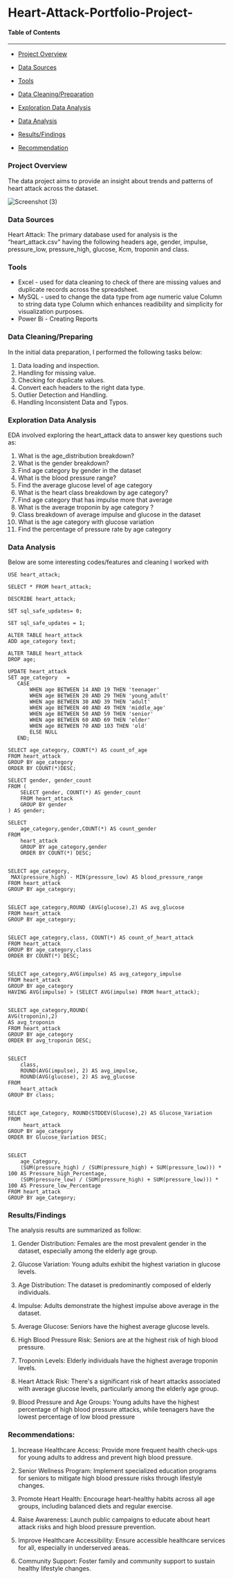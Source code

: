 # Heart-Attack-Portfolio-Project-

#### Table of Contents
---------------------

-  [Project Overview](#Project_Overview)

-  [Data Sources](#Data_Sources)

-  [Tools](#Tools)

-  [Data Cleaning/Preparation](#Data_Cleaning/Preparation)

-  [Exploration Data Analysis](#Exploration_Data_Analysis)

-  [Data Analysis](#Data_Analysis)

-  [Results/Findings](#Results/Findings)

-  [Recommendation](#Recommendation)



###  Project Overview
The data project aims to provide an insight about trends and patterns of heart attack across the dataset.

![Screenshot (3)](https://github.com/Luphen1/Heart-Attack-Portfolio-Project-/assets/140397207/a8923162-5c38-40ab-a768-e2bfb299c2e9)

###  Data Sources
Heart Attack: The primary database used for analysis is the “heart_attack.csv" having the following headers age, gender, impulse, pressure_low, pressure_high, glucose, Kcm, troponin and class.

###  Tools
- Excel - used for data cleaning to check of there are missing values and duplicate records across the spreadsheet.
- MySQL - used to change the data type from age numeric value Column to string data type Column which enhances readibility and simplicity for visualization purposes. 
- Power Bi - Creating Reports 

###  Data Cleaning/Preparing
In the initial data preparation, I performed the following tasks below:

1. Data loading and inspection.
2. Handling for missing value.
3. Checking for duplicate values.
4. Convert each headers to  the right  data type.
5. Outlier Detection and Handling.
6. Handling Inconsistent Data and Typos.

###  Exploration Data Analysis
EDA involved exploring the heart_attack data to answer key questions such as:

1. What is the age_distribution breakdown?
2. What is the gender breakdown?
3. Find age category by gender in the dataset
4. What is the blood pressure range?
5. Find the average glucose level of age category
6. What is the heart class breakdown by age category?
7. Find age category that has impulse more that average
8. What is the average troponin by age category ?
9. Class breakdown of average impulse and glucose in the dataset
10. What is the age category with glucose variation
11. Find the percentage of pressure rate by age category 

###  Data Analysis
Below are some interesting codes/features and cleaning I worked with 

```
USE heart_attack;

```

```
SELECT * FROM heart_attack;

```

```
DESCRIBE heart_attack;

```

```
SET sql_safe_updates= 0;

```

```
SET sql_safe_updates = 1;

```

```
ALTER TABLE heart_attack
ADD age_category text;

```

```
ALTER TABLE heart_attack
DROP age;

```

 ```
 UPDATE heart_attack
SET age_category   =
    CASE
        WHEN age BETWEEN 14 AND 19 THEN 'teenager'
        WHEN age BETWEEN 20 AND 29 THEN 'young_adult'
        WHEN age BETWEEN 30 AND 39 THEN 'adult'
        WHEN age BETWEEN 40 AND 49 THEN 'middle_age'
        WHEN age BETWEEN 50 AND 59 THEN 'senior'
        WHEN age BETWEEN 60 AND 69 THEN 'elder'
        WHEN age BETWEEN 70 AND 103 THEN 'old'
        ELSE NULL
    END;

```
    
 ```
SELECT age_category, COUNT(*) AS count_of_age
FROM heart_attack
GROUP BY age_category
ORDER BY COUNT(*)DESC;

```

```
SELECT gender, gender_count
FROM (
    SELECT gender, COUNT(*) AS gender_count
    FROM heart_attack
    GROUP BY gender
) AS gender;

```

```
SELECT 
    age_category,gender,COUNT(*) AS count_gender
FROM
    heart_attack
    GROUP BY age_category,gender
    ORDER BY COUNT(*) DESC;

  ```

```

SELECT age_category, 
 MAX(pressure_high) - MIN(pressure_low) AS blood_pressure_range
FROM heart_attack
GROUP BY age_category;

```

```

SELECT age_category,ROUND (AVG(glucose),2) AS avg_glucose
FROM heart_attack
GROUP BY age_category;

```

```

SELECT age_category,class, COUNT(*) AS count_of_heart_attack
FROM heart_attack
GROUP BY age_category,class
ORDER BY COUNT(*) DESC;

```

```

SELECT age_category,AVG(impulse) AS avg_category_impulse
FROM heart_attack
GROUP BY age_category
HAVING AVG(impulse) > (SELECT AVG(impulse) FROM heart_attack);

```

```

SELECT age_category,ROUND(
AVG(troponin),2) 
AS avg_troponin
FROM heart_attack
GROUP BY age_category
ORDER BY avg_troponin DESC; 

```

```

SELECT 
    class,
    ROUND(AVG(impulse), 2) AS avg_impulse,
    ROUND(AVG(glucose), 2) AS avg_glucose
FROM
    heart_attack
GROUP BY class;

```

```

SELECT age_Category, ROUND(STDDEV(Glucose),2) AS Glucose_Variation
FROM 
     heart_attack
GROUP BY age_category
ORDER BY Glucose_Variation DESC;

```

```

SELECT
    age_Category,
    (SUM(pressure_high) / (SUM(pressure_high) + SUM(pressure_low))) * 100 AS Pressure_high_Percentage,
    (SUM(pressure_low) / (SUM(pressure_high) + SUM(pressure_low))) * 100 AS Pressure_low_Percentage
FROM heart_attack
GROUP BY age_Category;

```

###  Results/Findings
The analysis results are summarized as follow:

1. Gender Distribution: Females are the most prevalent gender in the dataset, especially among the elderly age group.

2. Glucose Variation: Young adults exhibit the highest variation in glucose levels.

3. Age Distribution: The dataset is predominantly composed of elderly individuals.

4. Impulse: Adults demonstrate the highest impulse above average in the dataset.

5. Average Glucose: Seniors have the highest average glucose levels.

6. High Blood Pressure Risk: Seniors are at the highest risk of high blood pressure.

7. Troponin Levels: Elderly individuals have the highest average troponin levels.

8. Heart Attack Risk: There's a significant risk of heart attacks associated with average glucose levels, particularly among the elderly age group.

9. Blood Pressure and Age Groups: Young adults have the highest percentage of high blood pressure attacks, while teenagers have the lowest percentage of low blood pressure


###  Recommendations:

1. Increase Healthcare Access: Provide more frequent health check-ups for young adults to address and prevent high blood pressure.
   
2. Senior Wellness Program: Implement specialized education programs for seniors to mitigate high blood pressure risks through lifestyle changes.
   
3. Promote Heart Health: Encourage heart-healthy habits across all age groups, including balanced diets and regular exercise.
   
4. Raise Awareness: Launch public campaigns to educate about heart attack risks and high blood pressure prevention.
   
5. Improve Healthcare Accessibility: Ensure accessible healthcare services for all, especially in underserved areas.
   
6. Community Support: Foster family and community support to sustain healthy lifestyle changes.






     

